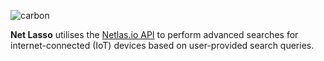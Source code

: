 ![carbon](https://github.com/rly0nheart/netlasso/assets/74001397/2d43eff9-dc39-4c82-b380-16bc1ac5d9b5)



**Net Lasso** utilises the [Netlas.io API](https://netlas.io/api) to perform advanced searches for internet-connected (IoT) devices based on user-provided search queries.
